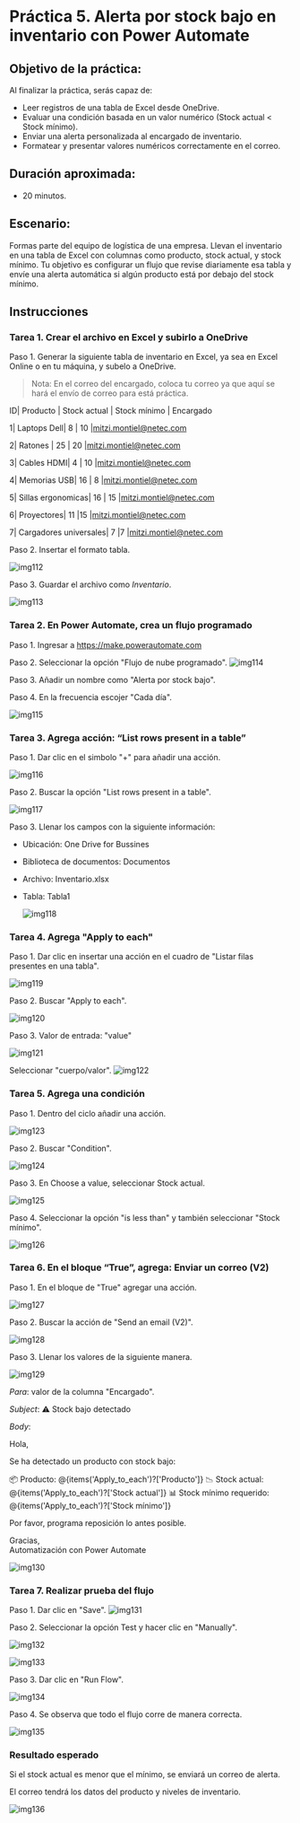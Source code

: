# Práctica 5. Alerta por stock bajo en inventario con Power Automate

## Objetivo de la práctica:
Al finalizar la práctica, serás capaz de:
- Leer registros de una tabla de Excel desde OneDrive.
- Evaluar una condición basada en un valor numérico (Stock actual < Stock mínimo).
- Enviar una alerta personalizada al encargado de inventario.
- Formatear y presentar valores numéricos correctamente en el correo.

## Duración aproximada:
- 20 minutos.

## Escenario:
Formas parte del equipo de logística de una empresa.
Llevan el inventario en una tabla de Excel con columnas como producto, stock actual, y stock mínimo.
Tu objetivo es configurar un flujo que revise diariamente esa tabla y envíe una alerta automática si algún producto está por debajo del stock mínimo.

## Instrucciones 

### Tarea 1. Crear el archivo en Excel y subirlo a OneDrive

Paso 1. Generar la siguiente tabla de inventario en Excel, ya sea en Excel Online o en tu máquina, y subelo a OneDrive.

> Nota: En el correo del encargado, coloca tu correo ya que aquí se hará el envío de correo para está práctica.


ID| Producto	| Stock actual	| Stock mínimo	| Encargado

1| 	Laptops Dell| 	   8	        | 10            |mitzi.montiel@netec.com

2| 	Ratones   | 25	                | 20            |mitzi.montiel@netec.com

3| 	Cables HDMI| 4              | 10            |mitzi.montiel@netec.com

4| 	Memorias USB| 	16          | 8             |mitzi.montiel@netec.com

5| 	Sillas ergonomicas| 16      | 15            |mitzi.montiel@netec.com

6| 	Proyectores| 11	            |15	            |mitzi.montiel@netec.com

7| 	Cargadores universales| 7   |7              |mitzi.montiel@netec.com


Paso 2. Insertar el formato tabla.

![img112](../images/img112.png)

Paso 3. Guardar el archivo como $Inventario$.

![img113](../images/img113.png)


### Tarea 2. En Power Automate, crea un flujo programado

Paso 1. Ingresar a https://make.powerautomate.com 

Paso 2. Seleccionar la opción "Flujo de nube programado".
![img114](../images/img114.png)

Paso 3. Añadir un nombre como "Alerta por stock bajo".

Paso 4. En la frecuencia escojer "Cada día".

![img115](../images/img115.png)


 ### Tarea 3. Agrega acción: “List rows present in a table”

 Paso 1. Dar clic en el simbolo "+" para añadir una acción.

 ![img116](../images/img116.png)

 Paso 2. Buscar la opción "List rows present in a table".

  ![img117](../images/img117.png)

Paso 3. Llenar los campos con la siguiente información:

- Ubicación: One Drive for Bussines
- Biblioteca de documentos: Documentos
- Archivo: Inventario.xlsx
- Tabla: Tabla1
  
  ![img118](../images/img118.png)

### Tarea 4. Agrega "Apply to each"

Paso 1. Dar clic en insertar una acción en el cuadro de "Listar filas presentes en una tabla".

  ![img119](../images/img119.png)

Paso 2. Buscar "Apply to each".

  ![img120](../images/img120.png)

Paso 3. Valor de entrada: "value" 

  ![img121](../images/img121.png)

Seleccionar "cuerpo/valor".
  ![img122](../images/img122.png)

### Tarea 5. Agrega una condición

Paso 1. Dentro del ciclo añadir una acción.

  ![img123](../images/img123.png)

Paso 2. Buscar "Condition".

  ![img124](../images/img124.png)

Paso 3. En Choose a value, seleccionar Stock actual.

![img125](../images/img125.png)

Paso 4. Seleccionar la opción "is less than" y también seleccionar "Stock mínimo".

![img126](../images/img126.png)

### Tarea 6. En el bloque “True”, agrega: Enviar un correo (V2)

Paso 1. En el bloque de "True" agregar una acción.

![img127](../images/img127.png)

Paso 2. Buscar la acción de "Send an email (V2)".

![img128](../images/img128.png)

Paso 3. Llenar los valores de la siguiente manera.

![img129](../images/img129.png)

$Para:$ valor de la columna "Encargado".

$Subject:$ ⚠️ Stock bajo detectado 

$Body:$

Hola,

Se ha detectado un producto con stock bajo:

📦 Producto:   @{items('Apply_to_each')?['Producto']}
📉 Stock actual:   @{items('Apply_to_each')?['Stock actual']}
📊 Stock mínimo requerido: @{items('Apply_to_each')?['Stock mínimo']}

Por favor, programa reposición lo antes posible.

Gracias,  
Automatización con Power Automate

![img130](../images/img130.png)

### Tarea 7. Realizar prueba del flujo

Paso 1. Dar clic en "Save".
![img131](../images/img131.png)

Paso 2. Seleccionar la opción Test y hacer clic en "Manually".

![img132](../images/img132.png)

![img133](../images/img133.png)

Paso 3. Dar clic en "Run Flow".

![img134](../images/img134.png)

Paso 4. Se observa que todo el flujo corre de manera correcta.

![img135](../images/img135.png)


### Resultado esperado
Si el stock actual es menor que el mínimo, se enviará un correo de alerta.

El correo tendrá los datos del producto y niveles de inventario.

![img136](../images/img136.png)

